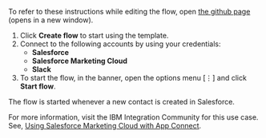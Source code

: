 To refer to these instructions while editing the flow, open [the github page](https://github.com/ot4i/app-connect-templates/tree/master/resources/markdown/Creates%20data%20extension%20values%20in%20Salesforce%20Marketing%20Cloud%20for%20contacts%20created%20in%20Salesforce%20event_instructions.md) (opens in a new window).

1. Click **Create flow** to start using the template.
2. Connect to the following accounts by using your credentials:
   - **Salesforce** 
   - **Salesforce Marketing Cloud**
   - **Slack**
3. To start the flow, in the banner, open the options menu [⋮] and click **Start flow**.

The flow is started whenever a new contact is created in Salesforce.

For more information, visit the IBM Integration Community for this use case. See, [Using Salesforce Marketing Cloud with App Connect](https://community.ibm.com/community/user/integration/blogs/shamini-arumugam1/2021/11/19/using-ibm-appconnect-with-salesforcemarketingcloud).

